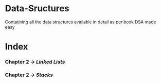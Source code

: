 # Data-Sructures
Contatining all the data structures available in detail as per book DSA made easy

# Index

### Chapter 2 -> ***Linked Lists***

### Chapter 2 -> ***Stacks***

